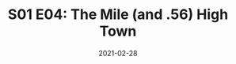 ---
title: "S01 E04: The Mile (and .56) High Town"
date: 2021-02-28
description: "Snowboarding, Local Infrastructure, and Frozen Dead Guys"
tags: ["Newsletter"]
canonicalUrl: "https://tinyletter.com/nikhilthota/letters/s01-e04-the-mile-and-56-high-town"
readingTime: "7"
# favorite: true
emoji: 🏔
---